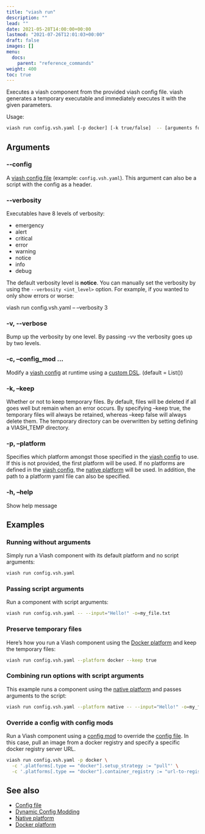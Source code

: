 ```yaml
---
title: "viash run"
description: ""
lead: ""
date: 2021-05-28T14:00:00+00:00
lastmod: "2021-07-26T12:01:03+00:00"
draft: false
images: []
menu:
  docs:
    parent: "reference_commands"
weight: 400
toc: true
---
```




Executes a viash component from the provided viash config file. viash
generates a temporary executable and immediately executes it with the
given parameters.

Usage:

``` bash
viash run config.vsh.yaml [-p docker] [-k true/false]  -- [arguments for script]
```

## Arguments

### --config

A [viash config file](/docs/reference_config/config) (example:
`config.vsh.yaml`). This argument can also be a script with the config
as a header.

### --verbosity

Executables have 8 levels of verbosity:

-   emergency
-   alert
-   critical
-   error
-   warning
-   notice
-   info
-   debug

The default verbosity level is **notice**. You can manually set the
verbosity by using the `--verbosity <int_level>` option. For example, if
you wanted to only show errors or worse:

viash run config.vsh.yaml – –verbosity 3

### -v, --verbose

Bump up the verbosity by one level. By passing -vv the verbosity goes up
by two levels.

### -c, –config_mod <arg>…

Modify a [viash config](/docs/reference_config/config) at runtime using
a [custom DSL](/docs/advanced/config_mods). (default = List())

### -k, –keep <arg>

Whether or not to keep temporary files. By default, files will be
deleted if all goes well but remain when an error occurs. By specifying
–keep true, the temporary files will always be retained, whereas –keep
false will always delete them. The temporary directory can be
overwritten by setting defining a VIASH_TEMP directory.

### -p, –platform <arg>

Specifies which platform amongst those specified in the [viash
config](/docs/reference_config/config) to use. If this is not provided,
the first platform will be used. If no platforms are defined in the
[viash config](/docs/reference_config/config), the [native
platform](/docs/reference_config/platform-native) will be used. In
addition, the path to a platform yaml file can also be specified.

### -h, –help

Show help message

## Examples

### Running without arguments

Simply run a Viash component with its default platform and no script
arguments:

``` bash
viash run config.vsh.yaml
```

### Passing script arguments

Run a component with script arguments:

``` bash
viash run config.vsh.yaml -- --input="Hello!" -o=my_file.txt
```

### Preserve temporary files

Here’s how you run a Viash component using the [Docker
platform](/docs/reference_config/platform-docker) and keep the temporary
files:

``` bash
viash run config.vsh.yaml --platform docker --keep true
```

### Combining run options with script arguments

This example runs a component using the [native
platform](/docs/reference_config/platform-native) and passes arguments
to the script:

``` bash
viash run config.vsh.yaml --platform native -- --input="Hello!" -o=my_file.txt
```

### Override a config with config mods

Run a Viash component using a [config mod](/docs/advanced/config_mods)
to override the [config file](/docs/reference_config/config). In this
case, pull an image from a docker registry and specify a specific docker
registry server URL.

``` bash
viash run config.vsh.yaml -p docker \
  -c '.platforms[.type == "docker"].setup_strategy := "pull"' \
  -c '.platforms[.type == "docker"].container_registry := "url-to-registry"'
```

## See also

-   [Config file](/docs/reference_config/config)
-   [Dynamic Config Modding](/docs/advanced/config_mods)
-   [Native platform](/docs/reference_config/platform-native)
-   [Docker platform](/docs/reference_config/platform-docker)
